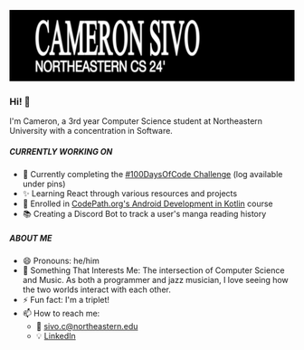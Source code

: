 ![](banner/evafont1.png)



### Hi! 👋

I'm Cameron, a 3rd year Computer Science student at Northeastern University with a concentration in Software.

##### CURRENTLY WORKING ON

- 📅 Currently completing the [#100DaysOfCode Challenge](https://www.100daysofcode.com/) (log available under pins)
- ✨ Learning React through various resources and projects
- 🦾 Enrolled in [CodePath.org's Android Development in Kotlin](https://www.codepath.org/courses/android-development-in-kotlin) course
- 📚 Creating a Discord Bot to track a user's manga reading history

##### ABOUT ME
- 😄 Pronouns: he/him
- 💬 Something That Interests Me: The intersection of Computer Science and Music. As both a programmer and jazz musician, I love seeing how the two worlds interact with each other.
- ⚡ Fun fact: I'm a triplet!
- 📫 How to reach me: 
  - 📧 <sivo.c@northeastern.edu>
  - 💡 [LinkedIn](https://www.linkedin.com/in/cameron-sivo-68a721224/)
